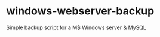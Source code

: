 windows-webserver-backup
========================

Simple backup script for a M$ Windows server &amp; MySQL
